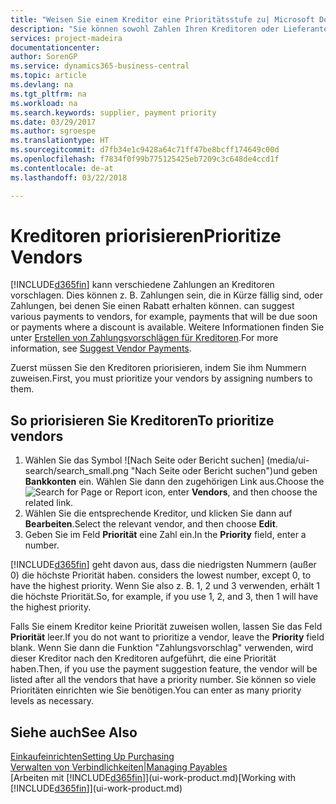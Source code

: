 ```yaml
---
title: "Weisen Sie einem Kreditor eine Prioritätsstufe zu| Microsoft Docs"
description: "Sie können sowohl Zahlen Ihren Kreditoren oder Lieferanten zuweisen, um sie zu priorisieren und Zahlungsvorschläge in  Business Central zu erleichtern."
services: project-madeira
documentationcenter: 
author: SorenGP
ms.service: dynamics365-business-central
ms.topic: article
ms.devlang: na
ms.tgt_pltfrm: na
ms.workload: na
ms.search.keywords: supplier, payment priority
ms.date: 03/29/2017
ms.author: sgroespe
ms.translationtype: HT
ms.sourcegitcommit: d7fb34e1c9428a64c71ff47be8bcff174649c00d
ms.openlocfilehash: f7834f0f99b775125425eb7209c3c648de4ccd1f
ms.contentlocale: de-at
ms.lasthandoff: 03/22/2018

---
```

# <a name="prioritize-vendors"></a><span data-ttu-id="1f68d-103">Kreditoren priorisieren</span><span class="sxs-lookup"><span data-stu-id="1f68d-103">Prioritize Vendors</span></span>
[!INCLUDE[d365fin](includes/d365fin_md.md)]<span data-ttu-id="1f68d-104"> kann verschiedene Zahlungen an Kreditoren vorschlagen. Dies können z. B. Zahlungen sein, die in Kürze fällig sind, oder Zahlungen, bei denen Sie einen Rabatt erhalten können.</span><span class="sxs-lookup"><span data-stu-id="1f68d-104"> can suggest various payments to vendors, for example, payments that will be due soon or payments where a discount is available.</span></span> <span data-ttu-id="1f68d-105">Weitere Informationen finden Sie unter [Erstellen von Zahlungsvorschlägen für Kreditoren](payables-how-suggest-vendor-payments.md).</span><span class="sxs-lookup"><span data-stu-id="1f68d-105">For more information, see [Suggest Vendor Payments](payables-how-suggest-vendor-payments.md).</span></span>

<span data-ttu-id="1f68d-106">Zuerst müssen Sie den Kreditoren priorisieren, indem Sie ihm Nummern zuweisen.</span><span class="sxs-lookup"><span data-stu-id="1f68d-106">First, you must prioritize your vendors by assigning numbers to them.</span></span>

## <a name="to-prioritize-vendors"></a><span data-ttu-id="1f68d-107">So priorisieren Sie Kreditoren</span><span class="sxs-lookup"><span data-stu-id="1f68d-107">To prioritize vendors</span></span>
1. <span data-ttu-id="1f68d-108">Wählen Sie das Symbol ![Nach Seite oder Bericht suchen] (media/ui-search/search_small.png "Nach Seite oder Bericht suchen")und geben **Bankkonten** ein. Wählen Sie dann den zugehörigen Link aus.</span><span class="sxs-lookup"><span data-stu-id="1f68d-108">Choose the ![Search for Page or Report](media/ui-search/search_small.png "Search for Page or Report icon") icon, enter **Vendors**, and then choose the related link.</span></span>
2. <span data-ttu-id="1f68d-109">Wählen Sie die entsprechende Kreditor, und klicken Sie dann auf **Bearbeiten**.</span><span class="sxs-lookup"><span data-stu-id="1f68d-109">Select the relevant vendor, and then choose **Edit**.</span></span>
3. <span data-ttu-id="1f68d-110">Geben Sie im Feld **Priorität** eine Zahl ein.</span><span class="sxs-lookup"><span data-stu-id="1f68d-110">In the **Priority** field, enter a number.</span></span>

[!INCLUDE[d365fin](includes/d365fin_md.md)]<span data-ttu-id="1f68d-111"> geht davon aus, dass die niedrigsten Nummern (außer 0) die höchste Priorität haben.</span><span class="sxs-lookup"><span data-stu-id="1f68d-111"> considers the lowest number, except 0, to have the highest priority.</span></span> <span data-ttu-id="1f68d-112">Wenn Sie also z. B. 1, 2 und 3 verwenden, erhält 1 die höchste Priorität.</span><span class="sxs-lookup"><span data-stu-id="1f68d-112">So, for example, if you use 1, 2, and 3, then 1 will have the highest priority.</span></span>

<span data-ttu-id="1f68d-113">Falls Sie einem Kreditor keine Priorität zuweisen wollen, lassen Sie das Feld **Priorität** leer.</span><span class="sxs-lookup"><span data-stu-id="1f68d-113">If you do not want to prioritize a vendor, leave the **Priority** field blank.</span></span> <span data-ttu-id="1f68d-114">Wenn Sie dann die Funktion "Zahlungsvorschlag" verwenden, wird dieser Kreditor nach den Kreditoren aufgeführt, die eine Priorität haben.</span><span class="sxs-lookup"><span data-stu-id="1f68d-114">Then, if you use the payment suggestion feature, the vendor will be listed after all the vendors that have a priority number.</span></span> <span data-ttu-id="1f68d-115">Sie können so viele Prioritäten einrichten wie Sie benötigen.</span><span class="sxs-lookup"><span data-stu-id="1f68d-115">You can enter as many priority levels as necessary.</span></span>

## <a name="see-also"></a><span data-ttu-id="1f68d-116">Siehe auch</span><span class="sxs-lookup"><span data-stu-id="1f68d-116">See Also</span></span>
[<span data-ttu-id="1f68d-117">Einkaufeinrichten</span><span class="sxs-lookup"><span data-stu-id="1f68d-117">Setting Up Purchasing</span></span>](purchasing-setup-purchasing.md)  
[<span data-ttu-id="1f68d-118">Verwalten von Verbindlichkeiten|</span><span class="sxs-lookup"><span data-stu-id="1f68d-118">Managing Payables</span></span>](payables-manage-payables.md)  
<span data-ttu-id="1f68d-119">[Arbeiten mit [!INCLUDE[d365fin](includes/d365fin_md.md)]](ui-work-product.md)</span><span class="sxs-lookup"><span data-stu-id="1f68d-119">[Working with [!INCLUDE[d365fin](includes/d365fin_md.md)]](ui-work-product.md)</span></span>

